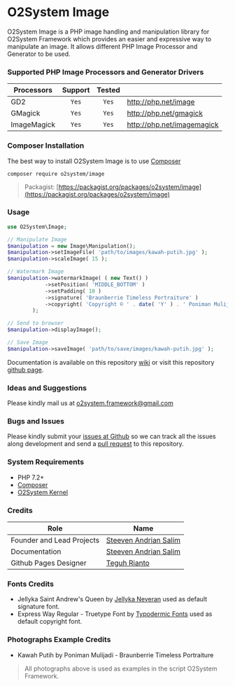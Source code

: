# O2System Image
O2System Image is a PHP image handling and manipulation library for O2System Framework which provides an easier and expressive way to manipulate an image. It allows different PHP Image Processor and Generator to be used.

### Supported PHP Image Processors and Generator Drivers
| Processors | Support | Tested  | &nbsp; |
| ------------- |:-------------:|:-----:| ----- |
| GD2 | ```Yes``` | ```Yes``` | http://php.net/image |
| GMagick | ```Yes``` | ```Yes``` | http://php.net/gmagick |
| ImageMagick | ```Yes``` | ```Yes``` | http://php.net/imagemagick |

### Composer Installation
The best way to install O2System Image is to use [Composer](https://getcomposer.org)
```
composer require o2system/image
```
> Packagist: [https://packagist.org/packages/o2system/image](https://packagist.org/packages/o2system/image)

### Usage
```php
use O2System\Image;

// Manipulate Image
$manipulation = new Image\Manipulation();
$manipulation->setImageFile( 'path/to/images/kawah-putih.jpg' );
$manipulation->scaleImage( 15 );

// Watermark Image
$manipulation->watermarkImage( ( new Text() )
            ->setPosition( 'MIDDLE_BOTTOM' )
            ->setPadding( 10 )
            ->signature( 'Braunberrie Timeless Portraiture' )
            ->copyright( 'Copyright © ' . date( 'Y' ) . ' Poniman Mulijadi' . PHP_EOL . 'Braunberrie Timeless Portraiture' )
        );

// Send to browser
$manipulation->displayImage();

// Save Image
$manipulation->saveImage( 'path/to/save/images/kawah-putih.jpg' );
```

Documentation is available on this repository [wiki](https://github.com/o2system/image/wiki) or visit this repository [github page](https://o2system.github.io/image).

### Ideas and Suggestions
Please kindly mail us at [o2system.framework@gmail.com](mailto:o2system.framework@gmail.com])

### Bugs and Issues
Please kindly submit your [issues at Github](http://github.com/o2system/image/issues) so we can track all the issues along development and send a [pull request](http://github.com/o2system/image/pulls) to this repository.

### System Requirements
- PHP 7.2+
- [Composer](https://getcomposer.org)
- [O2System Kernel](https://github.com/o2system/kernel)

### Credits
|Role|Name|
|----|----|
|Founder and Lead Projects|[Steeven Andrian Salim](http://steevenz.com)|
|Documentation|[Steeven Andrian Salim](http://steevenz.com)
|Github Pages Designer| [Teguh Rianto](http://teguhrianto.tk)

### Fonts Credits
* Jellyka Saint Andrew's Queen by [Jellyka Neveran](http://www.cuttyfruty.com/enhtml/jellyka.php) used as default signature font.
* Express Way Regular - Truetype Font by [Typodermic Fonts](http://typodermicfonts.com) used as default copyright font.

### Photographs Example Credits
* Kawah Putih by Poniman Mulijadi - Braunberrie Timeless Portraiture
> All photographs above is used as examples in the script O2System Framework.
